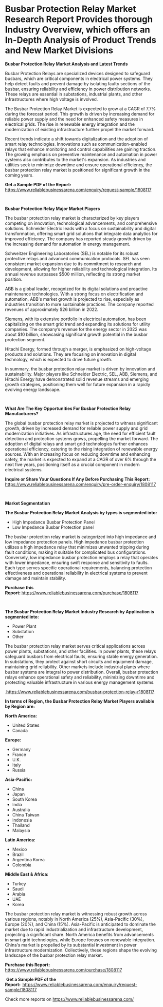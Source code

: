 <p><h1>Busbar Protection Relay Market Research Report Provides thorough Industry Overview, which offers an In-Depth Analysis of Product Trends and New Market Divisions</h1></p><p><strong>Busbar Protection Relay Market Analysis and Latest Trends</strong></p>
<p><p>Busbar Protection Relays are specialized devices designed to safeguard busbars, which are critical components in electrical power systems. They help detect faults and prevent damage by isolating faulty sections of the busbar, ensuring reliability and efficiency in power distribution networks. These relays are essential in substations, industrial plants, and other infrastructures where high voltage is involved.</p><p>The Busbar Protection Relay Market is expected to grow at a CAGR of 7.7% during the forecast period. This growth is driven by increasing demand for reliable power supply and the need for enhanced safety measures in electrical grids. The rise in renewable energy integration and the modernization of existing infrastructure further propel the market forward. </p><p>Recent trends indicate a shift towards digitalization and the adoption of smart relay technologies. Innovations such as communication-enabled relays that enhance monitoring and control capabilities are gaining traction. The growing emphasis on preventive maintenance and automation in power systems also contributes to the market's expansion. As industries and utilities seek to minimize downtime and ensure operational efficiency, the busbar protection relay market is positioned for significant growth in the coming years.</p></p>
<p><strong>Get a Sample PDF of the Report:&nbsp;</strong> <a href="https://www.reliablebusinessarena.com/enquiry/request-sample/1808117?utm_campaign=2341&utm_medium=2&utm_source=Github&utm_content=ia&utm_term=13022025&utm_id=busbar-protection-relay">https://www.reliablebusinessarena.com/enquiry/request-sample/1808117</a></p>
<p>&nbsp;</p>
<p><strong>Busbar Protection Relay Major Market Players</strong></p>
<p><p>The busbar protection relay market is characterized by key players competing on innovation, technological advancements, and comprehensive solutions. Schneider Electric leads with a focus on sustainability and digital transformation, offering smart grid solutions that integrate data analytics for improved efficiency. The company has reported steady growth driven by the increasing demand for automation in energy management.</p><p>Schweitzer Engineering Laboratories (SEL) is notable for its robust protective relays and advanced communication protocols. SEL has seen consistent market expansion due to its commitment to research and development, allowing for higher reliability and technological integration. Its annual revenue surpasses $500 million, reflecting its strong market position.</p><p>ABB is a global leader, recognized for its digital solutions and proactive maintenance technologies. With a strong focus on electrification and automation, ABB's market growth is projected to rise, especially as industries transition to more sustainable practices. The company reported revenues of approximately $26 billion in 2022.</p><p>Siemens, with its extensive portfolio in electrical automation, has been capitalizing on the smart grid trend and expanding its solutions for utility companies. The company’s revenue for the energy sector in 2022 was about $10 billion, showcasing significant growth potential in the busbar protection segment.</p><p>Hitachi Energy, formed through a merger, is emphasized on high-voltage products and solutions. They are focusing on innovation in digital technology, which is expected to drive future growth.</p><p>In summary, the busbar protection relay market is driven by innovation and sustainability. Major players like Schneider Electric, SEL, ABB, Siemens, and Hitachi Energy have demonstrated solid revenue streams and emerging growth strategies, positioning them well for future expansion in a rapidly evolving energy landscape.</p></p>
<p>&nbsp;</p>
<p><strong>What Are The Key Opportunities For Busbar Protection Relay Manufacturers?</strong></p>
<p><p>The global busbar protection relay market is projected to witness significant growth, driven by increased demand for reliable power supply and grid modernization initiatives. As infrastructures age, the need for efficient fault detection and protection systems grows, propelling the market forward. The adoption of digital relays and smart grid technologies further enhances operational efficiency, catering to the rising integration of renewable energy sources. With an increasing focus on reducing downtime and enhancing safety, the market is expected to expand at a CAGR of over 6% through the next five years, positioning itself as a crucial component in modern electrical systems.</p></p>
<p><strong>Inquire or Share Your Questions If Any Before Purchasing This Report:</strong> <a href="https://www.reliablebusinessarena.com/enquiry/pre-order-enquiry/1808117?utm_campaign=2341&utm_medium=2&utm_source=Github&utm_content=ia&utm_term=13022025&utm_id=busbar-protection-relay">https://www.reliablebusinessarena.com/enquiry/pre-order-enquiry/1808117</a></p>
<p>&nbsp;</p>
<p><strong>Market Segmentation</strong></p>
<p><strong>The Busbar Protection Relay Market Analysis by types is segmented into:</strong></p>
<p><ul><li>High Impedance Busbar Protection Panel</li><li>Low Impedance Busbar Protection panel</li></ul></p>
<p><p>The busbar protection relay market is categorized into high impedance and low impedance protection panels. High impedance busbar protection utilizes a high impedance relay that minimizes unwanted tripping during fault conditions, making it suitable for complicated bus configurations. Conversely, low impedance busbar protection employs a relay that operates with lower impedance, ensuring swift response and sensitivity to faults. Each type serves specific operational requirements, balancing protection effectiveness and operational reliability in electrical systems to prevent damage and maintain stability.</p></p>
<p><strong>Purchase this Report:&nbsp;</strong><a href="https://www.reliablebusinessarena.com/purchase/1808117?utm_campaign=2341&utm_medium=2&utm_source=Github&utm_content=ia&utm_term=13022025&utm_id=busbar-protection-relay">https://www.reliablebusinessarena.com/purchase/1808117</a></p>
<p>&nbsp;</p>
<p><strong>The Busbar Protection Relay Market Industry Research by Application is segmented into:</strong></p>
<p><ul><li>Power Plant</li><li>Substation</li><li>Other</li></ul></p>
<p><p>The busbar protection relay market serves critical applications across power plants, substations, and other facilities. In power plants, these relays safeguard busbars from electrical faults, ensuring stable energy generation. In substations, they protect against short circuits and equipment damage, maintaining grid reliability. Other markets include industrial plants where busbar systems are integral to power distribution. Overall, busbar protection relays enhance operational safety and reliability, minimizing downtime and protecting valuable infrastructure in various energy management systems.</p></p>
<p><a href="https://www.reliablebusinessarena.com/busbar-protection-relay-r1808117?utm_campaign=2341&utm_medium=2&utm_source=Github&utm_content=ia&utm_term=13022025&utm_id=busbar-protection-relay">&nbsp;https://www.reliablebusinessarena.com/busbar-protection-relay-r1808117</a></p>
<p><strong>In terms of Region, the Busbar Protection Relay Market Players available by Region are:</strong></p>
<p>
    <p> <strong> North America: </strong>
        <ul>
            <li>United States</li>
            <li>Canada</li>
        </ul>
        </p> 
    <p> <strong> Europe: </strong>
        <ul>
            <li>Germany</li>
            <li>France</li>
            <li>U.K.</li>
            <li>Italy</li>
            <li>Russia</li>
        </ul>
        </p> 
    <p> <strong> Asia-Pacific: </strong>
        <ul>
            <li>China</li>
            <li>Japan</li>
            <li>South Korea</li>
            <li>India</li>
            <li>Australia</li>
            <li>China Taiwan</li>
            <li>Indonesia</li>
            <li>Thailand</li>
            <li>Malaysia</li>
        </ul>
        </p> 
    <p> <strong> Latin America: </strong>
        <ul>
            <li>Mexico</li>
            <li>Brazil</li>
            <li>Argentina Korea</li>
            <li>Colombia</li>
        </ul>
        </p> 
    <p> <strong> Middle East & Africa: </strong>
        <ul>
            <li>Turkey</li>
            <li>Saudi</li>
            <li>Arabia</li>
            <li>UAE</li>
            <li>Korea</li>
        </ul>
    </p>
    </p>
<p><p>The busbar protection relay market is witnessing robust growth across various regions, notably in North America (25%), Asia-Pacific (30%), Europe (20%), and China (15%). Asia-Pacific is anticipated to dominate the market due to rapid industrialization and infrastructure development, projecting a significant share. North America benefits from advancements in smart grid technologies, while Europe focuses on renewable integration. China's market is propelled by its substantial investment in power infrastructure modernization. Collectively, these regions shape the evolving landscape of the busbar protection relay market.</p></p>
<p><strong>Purchase this Report: </strong><a href="https://www.reliablebusinessarena.com/purchase/1808117?utm_campaign=2341&utm_medium=2&utm_source=Github&utm_content=ia&utm_term=13022025&utm_id=busbar-protection-relay">https://www.reliablebusinessarena.com/purchase/1808117</a></p>
<p>&nbsp;<strong>Get a Sample PDF of the Report:&nbsp;&nbsp;</strong><a href="https://www.reliablebusinessarena.com/enquiry/request-sample/1808117?utm_campaign=2341&utm_medium=2&utm_source=Github&utm_content=ia&utm_term=13022025&utm_id=busbar-protection-relay">https://www.reliablebusinessarena.com/enquiry/request-sample/1808117</a></p>
<p><strong></strong></p>
<p>Check more reports on <a href="https://www.reliablebusinessarena.com/?utm_campaign=2341&utm_medium=2&utm_source=Github&utm_content=ia&utm_term=13022025&utm_id=busbar-protection-relay">https://www.reliablebusinessarena.com/</a></p>